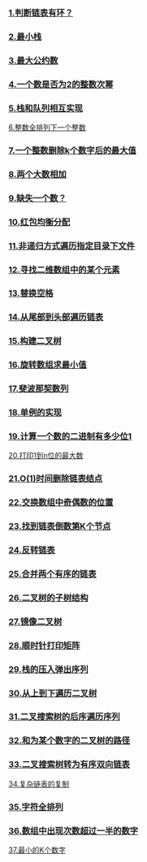 ### [1.判断链表有环？](./LinkedCycle.md)

### [2.最小栈](./MinStack.md)

### [3.最大公约数](./MaxCommonDivisor.md)

### [4.一个数是否为2的整数次幂](./PowerOf2.md)

### [5.栈和队列相互实现](./StackQueue.md)

[6.整数全排列下一个整数](./NextPermutation.md)

### [7.一个整数删除k个数字后的最大值](./RemoveKDigit.md)

### [8.两个大数相加](./BigNumSum.md)

### [9.缺失一个数？](./FindLoseNum.md)

### [10.红包均衡分配](./LuckyMoney.md)

### [11.非递归方式遍历指定目录下文件]()

### [12.寻找二维数组中的某个元素](./findNumIn2DArrays.md)

### [13.替换空格](./StringReplace.md)

### [14.从尾部到头部遍历链表](./ReverseLinkedList.md)

### [15.构建二叉树](./CreateBinaryTree.md)

### [16.旋转数组求最小值](./RotateArr.md)

### [17.斐波那契数列](./fibonacci.md)

### [18.单例的实现](./Singleton.md)

### [19.计算一个数的二进制有多少位1](./Count1InBinary.md)

[20.打印1到n位的最大数](./Print1ToMaxOfNDigits.md)

### [21.O(1)时间删除链表结点](./DeleteLinkedNode.md)

### [22.交换数组中奇偶数的位置](./ChangeOddEven.md)

### [23.找到链表倒数第K个节点](./FindKthToTail.md)

### [24.反转链表](./ReverseLink.md)

### [25.合并两个有序的链表](./MergeOrderedLink.md)

### [26.二叉树的子树结构](./IsSubBinaryTree.md)

### [27.镜像二叉树](./MirrorBinaryTree.md)

### [28.顺时针打印矩阵](./PrintMatrix.md)

### [29.栈的压入弹出序列](./StackPushPopOrder.md)

### [30.从上到下遍历二叉树](./LayerTraverseTree.md)

### [31.二叉搜索树的后序遍历序列](./BinaryTreePostorder.md)

### [32.和为某个数字的二叉树的路径](./FindPath.md)

### [33.二叉搜索树转为有序双向链表](./ConvertBST2DLink.md)

[34.复杂链表的复制](./ComplexLinkClone.md)

### [35.字符全排列](./CharPermutation.md)

### [36.数组中出现次数超过一半的数字](./MoreThanHalf.md)

[37.最小的K个数字](./LeastKNum.md)